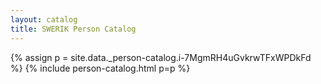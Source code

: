 ```yaml
---
layout: catalog
title: SWERIK Person Catalog
---
```

{% assign p = site.data._person-catalog.i-7MgmRH4uGvkrwTFxWPDkFd %}
{% include person-catalog.html p=p %}

